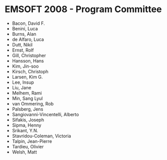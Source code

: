 # EMSOFT 2008 - Program Committee
* Bacon, David F.
* Benini, Luca
* Burns, Alan
* de Alfaro, Luca
* Dutt, Nikil
* Ernst, Rolf
* Gill, Christopher
* Hansson, Hans
* Kim, Jin-soo
* Kirsch, Christoph
* Larsen, Kim G.
* Lee, Insup
* Liu, Jane
* Melhem, Rami
* Min, Sang Lyul
* van Ommering, Rob
* Palsberg, Jens
* Sangiovanni-Vincentelli, Alberto
* Sifakis, Joseph
* Sipma, Henny
* Srikant, Y.N.
* Stavridou-Coleman, Victoria
* Talpin, Jean-Pierre
* Tardieu, Olivier
* Welsh, Matt
